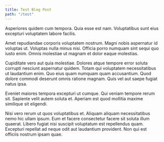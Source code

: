 ```yaml
---
title: Test Blog Post
path: "/test"
---
```



Asperiores quidem cum tempora. Quia esse est nam. Voluptatibus sunt eius excepturi voluptatem labore facilis.

Amet repudiandae corporis voluptatem nostrum. Magni nobis aspernatur id voluptas ut. Voluptas nulla minus nisi. Officia porro numquam sint sequi quo iusto enim. Omnis molestiae ut magnam et dolor eaque molestias.

Cupiditate vero aut quia molestiae. Dolores atque tempore error soluta corrupti nesciunt aspernatur quidem. Totam qui voluptatem necessitatibus ut laudantium enim. Quo eius quam numquam quam accusantium. Quod dolore commodi deserunt omnis ratione magnam. Quis vel aut saepe fugiat natus ipsa.

Eveniet maiores tempora excepturi ut cumque. Qui veniam tempore rerum sit. Sapiente velit autem soluta et. Aperiam est quod mollitia maxime similique sit eligendi.

Nisi vero rerum ut quos voluptatibus et. Aliquam aliquam necessitatibus nemo hic ullam ipsum. Eum et facere consectetur facere sit soluta illum quaerat. Libero fugiat nisi suscipit voluptatum est repellendus quam. Excepturi repellat ad neque odit aut laudantium provident. Non qui est officiis nostrum ipsam quae.

